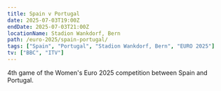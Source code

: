 ```yaml
---
title: Spain v Portugal
date: 2025-07-03T19:00Z
endDate: 2025-07-03T21:00Z
locationName: Stadion Wankdorf, Bern
path: /euro-2025/spain-portugal/
tags: ["Spain", "Portugal", "Stadion Wankdorf, Bern", "EURO 2025"]
tv: ["BBC", "ITV"]
---
```

4th game of the Women's Euro 2025 competition between Spain and Portugal. 
